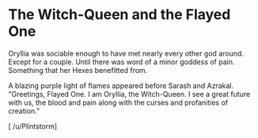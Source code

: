 # The Witch-Queen and the Flayed One

Oryllia was sociable enough to have met nearly every other god around. Except for a couple. Until there was word of a minor goddess of pain. Something that her Hexes benefitted from.

A blazing purple light of flames appeared before Sarash and Azrakal. "Greetings, Flayed One. I am Oryllia, the Witch-Queen. I see a great future with us, the blood and pain along with the curses and profanities of creation."

\[ /u/Plintstorm\]